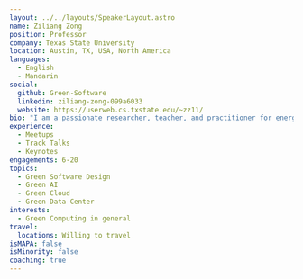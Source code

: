 ```yaml
---
layout: ../../layouts/SpeakerLayout.astro
name: Ziliang Zong
position: Professor
company: Texas State University
location: Austin, TX, USA, North America
languages:
  - English
  - Mandarin
social:
  github: Green-Software
  linkedin: ziliang-zong-099a6033
  website: https://userweb.cs.txstate.edu/~zz11/
bio: "I am a passionate researcher, teacher, and practitioner for energy-efficient computing and systems. I have published over 80 papers in green computing education, green software engineering, energy efficient HPC, green AI, green cloud, and edge computing etc. I am a GSF general member, an IEEE senior member and an Associate Editor of Journal of Sustainable Computing: Informatics and Systems. I lead the development of GreenCode and I teach several green computing courses. I have served as the program chair, workshop chair, panel chair, TPC member, invited speaker in numerous conferences and events."
experience:
  - Meetups
  - Track Talks
  - Keynotes
engagements: 6-20
topics:
  - Green Software Design
  - Green AI
  - Green Cloud
  - Green Data Center
interests:
  - Green Computing in general
travel:
  locations: Willing to travel 
isMAPA: false
isMinority: false
coaching: true
---
```

